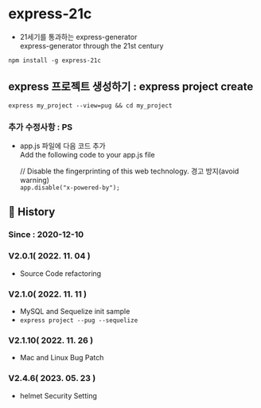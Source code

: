 # express-21c

- 21세기를 통과하는 express-generator  
  express-generator through the 21st century

`npm install -g express-21c`

## express 프로젝트 생성하기 : express project create

`express my_project --view=pug && cd my_project`

### 추가 수정사항 : PS

- app.js 파일에 다음 코드 추가  
  Add the following code to your app.js file

  // Disable the fingerprinting of this web technology. 경고 방지(avoid warning)  
   `app.disable("x-powered-by");`

## :carousel_horse: History

### Since : 2020-12-10

### V2.0.1( 2022. 11. 04 )

- Source Code refactoring

### V2.1.0( 2022. 11. 11 )

- MySQL and Sequelize init sample
- `express project --pug --sequelize`

### V2.1.10( 2022. 11. 26 )

- Mac and Linux Bug Patch

### V2.4.6( 2023. 05. 23 )

- helmet Security Setting
